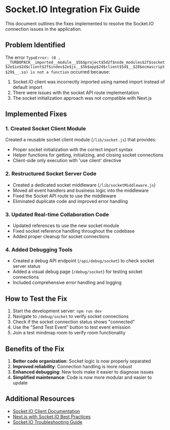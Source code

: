 # Socket.IO Integration Fix Guide

This document outlines the fixes implemented to resolve the Socket.IO connection issues in the application.

## Problem Identified

The error `TypeError: (0 , __TURBOPACK__imported__module__$5b$project$5d2f$node_modules$2f$socket$2e$io$2d$client$2f$index$2e$js__$5b$app$2d$client$5d$__$28$ecmascript$29$__.io) is not a function` occurred because:

1. Socket.IO client was incorrectly imported using named import instead of default import
2. There were issues with the socket API route implementation
3. The socket initialization approach was not compatible with Next.js 

## Implemented Fixes

### 1. Created Socket Client Module

Created a reusable socket client module (`/lib/socket.js`) that provides:
- Proper socket initialization with the correct import syntax
- Helper functions for getting, initializing, and closing socket connections
- Client-side only execution with 'use client' directive

### 2. Restructured Socket Server Code

- Created a dedicated socket middleware (`/lib/socketMiddleware.js`)
- Moved all event handlers and business logic into the middleware
- Fixed the Socket API route to use the middleware
- Eliminated duplicate code and improved error handling

### 3. Updated Real-time Collaboration Code

- Updated references to use the new socket module
- Fixed socket reference handling throughout the codebase
- Added proper cleanup for socket connections

### 4. Added Debugging Tools

- Created a debug API endpoint (`/api/debug/socket`) to check socket server status
- Added a visual debug page (`/debug/socket`) for testing socket connections
- Included comprehensive error handling and logging

## How to Test the Fix

1. Start the development server: `npm run dev`
2. Navigate to `/debug/socket` to verify socket connections
3. Check if the socket connection status shows "connected"
4. Use the "Send Test Event" button to test event emission
5. Join a test mindmap room to verify room functionality

## Benefits of the Fix

1. **Better code organization**: Socket logic is now properly separated
2. **Improved reliability**: Connection handling is more robust
3. **Enhanced debugging**: New tools make it easier to diagnose issues
4. **Simplified maintenance**: Code is now more modular and easier to update

## Additional Resources

- [Socket.IO Client Documentation](https://socket.io/docs/v4/client-api/)
- [Next.js with Socket.IO Best Practices](https://socket.io/how-to/use-with-next-js)
- [Socket.IO Troubleshooting Guide](/docs/socket-troubleshooting.md)
